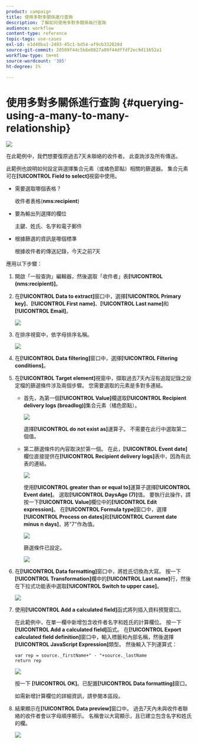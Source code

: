 ```yaml
---
product: campaign
title: 使用多對多關係進行查詢
description: 了解如何使用多對多關係執行查詢
audience: workflow
content-type: reference
topic-tags: use-cases
exl-id: e1d40ba1-2493-45c1-bd54-af9cb332028d
source-git-commit: 20509f44c5b8e0827a09f44dffdf2ec9d11652a1
workflow-type: tm+mt
source-wordcount: '385'
ht-degree: 1%

---
```


# 使用多對多關係進行查詢 {#querying-using-a-many-to-many-relationship}

![](../../assets/common.svg)

在此範例中，我們想要復原過去7天未聯絡的收件者。 此查詢涉及所有傳送。

此範例也說明如何設定與選擇集合元素（或橘色節點）相關的篩選器。 集合元素可在&#x200B;**[!UICONTROL Field to select]**&#x200B;視窗中使用。

* 需要選取哪個表格？

   收件者表格(**nms:recipient**)

* 要為輸出列選擇的欄位

   主鍵、姓氏、名字和電子郵件

* 根據篩選的資訊是哪個標準

   根據收件者的傳送記錄，今天之前7天

應用以下步驟：

1. 開啟「一般查詢」編輯器，然後選取「收件者」表&#x200B;**[!UICONTROL (nms:recipient)]**。
1. 在&#x200B;**[!UICONTROL Data to extract]**&#x200B;窗口中，選擇&#x200B;**[!UICONTROL Primary key]**、**[!UICONTROL First name]**、**[!UICONTROL Last name]**&#x200B;和&#x200B;**[!UICONTROL Email]**。

   ![](assets/query_editor_nveau_33.png)

1. 在排序視窗中，依字母排序名稱。

   ![](assets/query_editor_nveau_34.png)

1. 在&#x200B;**[!UICONTROL Data filtering]**&#x200B;窗口中，選擇&#x200B;**[!UICONTROL Filtering conditions]**。
1. 在&#x200B;**[!UICONTROL Target element]**&#x200B;視窗中，擷取過去7天內沒有追蹤記錄之設定檔的篩選條件涉及兩個步驟。 您需要選取的元素是多對多連結。

   * 首先，為第一個&#x200B;**[!UICONTROL Value]**&#x200B;欄選取&#x200B;**[!UICONTROL Recipient delivery logs (broadlog)]**&#x200B;集合元素（橘色節點）。

      ![](assets/query_editor_nveau_67.png)

      選擇&#x200B;**[!UICONTROL do not exist as]**&#x200B;運算子。 不需要在此行中選取第二個值。

   * 第二篩選條件的內容取決於第一個。 在此，**[!UICONTROL Event date]**&#x200B;欄位直接提供在&#x200B;**[!UICONTROL Recipient delivery logs]**&#x200B;表中，因為有此表的連結。

      ![](assets/query_editor_nveau_36.png)

      使用&#x200B;**[!UICONTROL greater than or equal to]**&#x200B;運算子選擇&#x200B;**[!UICONTROL Event date]**。 選取&#x200B;**[!UICONTROL DaysAgo (7)]**&#x200B;值。 要執行此操作，請按一下&#x200B;**[!UICONTROL Value]**&#x200B;欄位中的&#x200B;**[!UICONTROL Edit expression]**。 在&#x200B;**[!UICONTROL Formula type]**&#x200B;窗口中，選擇&#x200B;**[!UICONTROL Process on dates]**&#x200B;和&#x200B;**[!UICONTROL Current date minus n days]**，將&quot;7&quot;作為值。

      ![](assets/query_editor_nveau_37.png)

      篩選條件已設定。

      ![](assets/query_editor_nveau_38.png)

1. 在&#x200B;**[!UICONTROL Data formatting]**&#x200B;窗口中，將姓氏切換為大寫。 按一下&#x200B;**[!UICONTROL Transformation]**&#x200B;欄中的&#x200B;**[!UICONTROL Last name]**&#x200B;行，然後在下拉式功能表中選取&#x200B;**[!UICONTROL Switch to upper case]**。

   ![](assets/query_editor_nveau_39.png)

1. 使用&#x200B;**[!UICONTROL Add a calculated field]**&#x200B;函式將列插入資料預覽窗口。

   在此範例中，在單一欄中新增包含收件者名字和姓氏的計算欄位。 按一下&#x200B;**[!UICONTROL Add a calculated field]**&#x200B;函式。 在&#x200B;**[!UICONTROL Export calculated field definition]**&#x200B;窗口中，輸入標籤和內部名稱，然後選擇&#x200B;**[!UICONTROL JavaScript Expression]**&#x200B;類型。 然後輸入下列運算式：

   ```
   var rep = source._firstName+" - "+source._lastName
   return rep
   ```

   ![](assets/query_editor_nveau_40.png)

   按一下 **[!UICONTROL OK]**。已配置&#x200B;**[!UICONTROL Data formatting]**&#x200B;窗口。

   如需新增計算欄位的詳細資訊，請參閱本區段。

1. 結果顯示在&#x200B;**[!UICONTROL Data preview]**&#x200B;窗口中。 過去7天內未與收件者聯絡的收件者會以字母順序顯示。 名稱會以大寫顯示，且已建立包含名字和姓氏的欄。

   ![](assets/query_editor_nveau_41.png)
